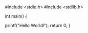 #include <stdio.h>
#include <stdlib.h>

  int main()
  {
  
  printf("Hello World!");
  return 0;
  }
